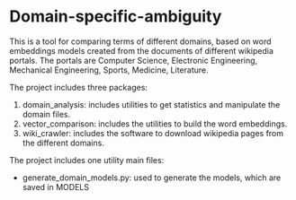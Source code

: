 # Domain-specific-ambiguity
This is a tool for comparing terms of different domains, based on word embeddings models created from
the documents of different wikipedia portals. The portals are Computer Science, Electronic Engineering,
Mechanical Engineering, Sports, Medicine, Literature.

The project includes three packages:

1. domain_analysis: includes utilities to get statistics and manipulate the domain files.
2. vector_comparison: includes the utilities to build the word embeddings.
3. wiki_crawler: includes the software to download wikipedia pages from the different domains.

The project includes one utility main files:

- generate_domain_models.py: used to generate the models, which are saved in MODELS


